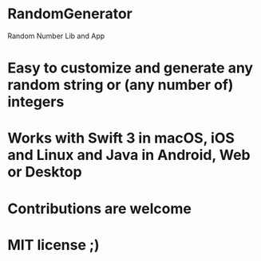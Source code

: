 # RandomGenerator
Random Number Lib and App

# Easy to customize and generate any random string or (any number of) integers

# Works with Swift 3 in macOS, iOS and Linux and Java in Android, Web or Desktop

# Contributions are welcome
# MIT license ;)
